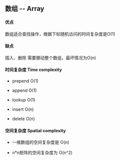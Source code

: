 ## 数组 -- Array

#### 优点
数组适合查找操作，根据下标随机访问的时间复杂度是O(1)

#### 缺点
插入、删除 需要挪动整个数组，最坏情况为O(n)

#### 时间复杂度 Time complexity

- prepend O(1)

- append O(1)

- lookup O(1)

- insert O(n)

- delete O(n)

#### 空间复杂度 Spatial complexity

- 一维数组的空间复杂度是 O(n)

- n*n矩阵的空间复杂度为 O(n^2)